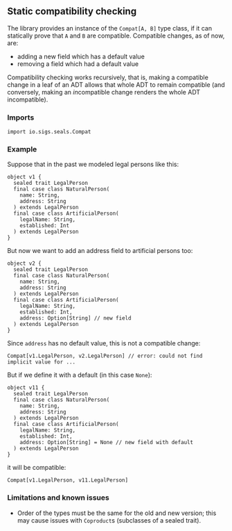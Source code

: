 <!--

   Copyright 2016 Daniel Urban and contributors listed in AUTHORS

   Licensed under the Apache License, Version 2.0 (the "License");
   you may not use this file except in compliance with the License.
   You may obtain a copy of the License at

       http://www.apache.org/licenses/LICENSE-2.0

   Unless required by applicable law or agreed to in writing, software
   distributed under the License is distributed on an "AS IS" BASIS,
   WITHOUT WARRANTIES OR CONDITIONS OF ANY KIND, either express or implied.
   See the License for the specific language governing permissions and
   limitations under the License.

--->

## Static compatibility checking

The library provides an instance of the `Compat[A, B]` type class,
if it can statically prove that `A` and `B` are compatible.
Compatible changes, as of now, are:
* adding a new field which has a default value
* removing a field which had a default value

Compatibility checking works recursively, that is, making a
compatible change in a leaf of an ADT allows that whole ADT
to remain compatible (and conversely, making an *in*compatible
change renders the whole ADT incompatible).

### Imports

```tut:silent
import io.sigs.seals.Compat
```

### Example

Suppose that in the past we modeled legal persons like this:

```tut:silent
object v1 {
  sealed trait LegalPerson
  final case class NaturalPerson(
    name: String,
    address: String
  ) extends LegalPerson
  final case class ArtificialPerson(
    legalName: String,
    established: Int
  ) extends LegalPerson
}
```

But now we want to add an address field to artificial persons too:

```tut:silent
object v2 {
  sealed trait LegalPerson
  final case class NaturalPerson(
    name: String,
    address: String
  ) extends LegalPerson
  final case class ArtificialPerson(
    legalName: String,
    established: Int,
    address: Option[String] // new field
  ) extends LegalPerson
}
```

Since `address` has no default value, this is not a compatible change:

```tut:fail
Compat[v1.LegalPerson, v2.LegalPerson] // error: could not find implicit value for ...
```

But if we define it with a default (in this case `None`):

```tut:silent
object v11 {
  sealed trait LegalPerson
  final case class NaturalPerson(
    name: String,
    address: String
  ) extends LegalPerson
  final case class ArtificialPerson(
    legalName: String,
    established: Int,
    address: Option[String] = None // new field with default
  ) extends LegalPerson
}
```

it will be compatible:

```tut
Compat[v1.LegalPerson, v11.LegalPerson]
```

### Limitations and known issues

* Order of the types must be the same for the old and new version;
  this may cause issues with `Coproduct`s (subclasses of a sealed trait).
